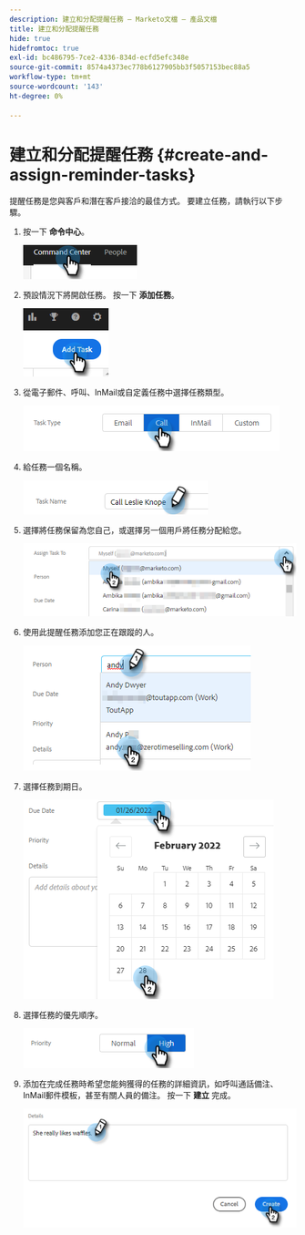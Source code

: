 ```yaml
---
description: 建立和分配提醒任務 — Marketo文檔 — 產品文檔
title: 建立和分配提醒任務
hide: true
hidefromtoc: true
exl-id: bc486795-7ce2-4336-834d-ecfd5efc348e
source-git-commit: 8574a4373ec778b6127905bb3f5057153bec88a5
workflow-type: tm+mt
source-wordcount: '143'
ht-degree: 0%

---
```


# 建立和分配提醒任務 {#create-and-assign-reminder-tasks}

提醒任務是您與客戶和潛在客戶接洽的最佳方式。 要建立任務，請執行以下步驟。

1. 按一下 **命令中心**。

   ![](assets/create-and-assign-reminder-tasks-1.png)

1. 預設情況下將開啟任務。 按一下 **添加任務**。

   ![](assets/create-and-assign-reminder-tasks-2.png)

1. 從電子郵件、呼叫、InMail或自定義任務中選擇任務類型。

   ![](assets/create-and-assign-reminder-tasks-3.png)

1. 給任務一個名稱。

   ![](assets/create-and-assign-reminder-tasks-4.png)

1. 選擇將任務保留為您自己，或選擇另一個用戶將任務分配給您。

   ![](assets/create-and-assign-reminder-tasks-5.png)

1. 使用此提醒任務添加您正在跟蹤的人。

   ![](assets/create-and-assign-reminder-tasks-6.png)

1. 選擇任務到期日。

   ![](assets/create-and-assign-reminder-tasks-7.png)

1. 選擇任務的優先順序。

   ![](assets/create-and-assign-reminder-tasks-8.png)

1. 添加在完成任務時希望您能夠獲得的任務的詳細資訊，如呼叫通話備注、InMail郵件模板，甚至有關人員的備注。 按一下 **建立** 完成。

   ![](assets/create-and-assign-reminder-tasks-9.png)
